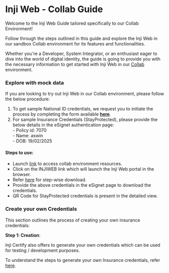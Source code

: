 # Inji Web - Collab Guide

Welcome to the Inji Web Guide tailored specifically to our Collab Environment!

Follow through the steps outlined in this guide and explore the Inji Web in our sandbox Collab environment for its features and functionalities.

Whether you're a Developer, System Integrator, or an enthusiast eager to dive into the world of digital identity, the guide is going to provide you with the necessary information to get started with Inji Web in our [Collab](https://collab.mosip.net/) environment.

### Explore with mock data

If you are looking to try out Inji Web in our Collab environment, please follow the below procedure:

1. To get sample National ID credentials, we request you to initiate the process by completing the form available [**here**](https://self-register.collab.mosip.net/).
2. For sample Insurance Credentials (StayProtected), please provide the below details in the eSignet authentication page:\
   \- Policy id: 7070 \
   \- Name: aswin\
   \-  DOB: 19/02/2025

#### **Steps to use**:

* Launch [link](https://collab.mosip.net/) to access collab environment resources.
* Click on the INJIWEB link which will launch the Inji Web portal in the browser.
* Refer [here](https://docs.mosip.io/inji/inji-web/functional-overview/end-user-guide) for step-wise download.
* Provide the above credentials in the eSignet page to download the credentials.
* QR Code for StayProtected credentials is present in the detailed view.

### Create your own Credentials

This section outlines the process of creating your own insurance credentials:

**Step 1: Creation**:

Inji Certify also offers to generate your own credentials which can be used for testing / development purposes.

To understand the steps to generate your own Insurance credentials, refer [here](https://docs.mosip.io/inji/inji-verify/build-and-deploy/creating-verifiable-credentials-and-generating-qr-codes#steps-to-generate-verifiable-credential).

